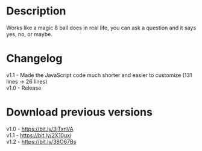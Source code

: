 # Description
Works like a magic 8 ball does in real life, you can ask a question and it says yes, no, or maybe.

# Changelog
v1.1 - Made the JavaScript code much shorter and easier to customize (131 lines -> 26 lines)<br>
v1.0 - Release

# Download previous versions
v1.0 - https://bit.ly/3jTxnVA<br>
v1.1 - https://bit.ly/2X10uxi<br>
v1.2 - https://bit.ly/38O67Bs<br>
